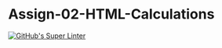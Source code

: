 # Assign-02-HTML-Calculations
[![GitHub's Super Linter](https://github.com/ICS2O-EmmaJ/Assign-02-HTML-Calculations/workflows/GitHub's%20Super%20Linter/badge.svg)](https://github.com/ICS2O-EmmaJ/Assign-02-HTML-Calculations/actions)